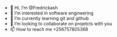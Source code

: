 - 👋 Hi, I’m @Fredrickash
- 👀 I’m interested in software engineering
- 🌱 I’m currently learning git and github
- 💞️ I’m looking to collaborate on projetcts with you
- 📫 How to reach me +256757805368

<!---
Fredrickash/Fredrickash is a ✨ special ✨ repository because its `README.md` (this file) appears on your GitHub profile.
You can click the Preview link to take a look at your changes.
--->
